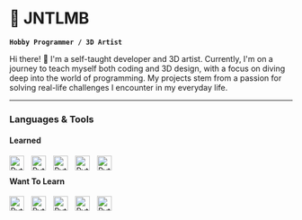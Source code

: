 # 🐣 JNTLMB 

**`Hobby Programmer / 3D Artist`**

Hi there! 👋
I'm a self-taught developer and 3D artist. Currently, I'm on a journey to teach myself both coding and 3D design,
with a focus on diving deep into the world of programming. My projects stem from a passion for solving real-life challenges I encounter
in my everyday life.

---

### Languages & Tools

#### Learned
<!--- Python --->
<img align="left" alt="Python" width="26px" src="https://cdn.jsdelivr.net/gh/devicons/devicon/icons/python/python-original.svg" style="padding-right:10px;" />
<!--- Blender --->
<img align="left" alt="Python" width="26px" src="https://cdn.jsdelivr.net/gh/devicons/devicon/icons/blender/blender-original.svg" style="padding-right:10px;" />
<!--- VSCode --->
<img align="left" alt="Python" width="26px" src="https://cdn.jsdelivr.net/gh/devicons/devicon/icons/vscode/vscode-original.svg" style="padding-right:10px;" />
<!--- Git --->
<img align="left" alt="Python" width="26px" src="https://cdn.jsdelivr.net/gh/devicons/devicon/icons/git/git-original.svg" style="padding-right:10px;" />
<!--- GitHub --->
<img align="left" alt="Python" width="26px" src="https://cdn.jsdelivr.net/gh/devicons/devicon@latest/icons/github/github-original-wordmark.svg" style="padding-right:10px;" />

          

<br>

#### Want To Learn
<!--- HTML --->
<img align="left" alt="Python" width="26px" src="https://cdn.jsdelivr.net/gh/devicons/devicon/icons/html5/html5-original.svg" style="padding-right:10px;" />
<!--- CSS --->
<img align="left" alt="Python" width="26px" src="https://cdn.jsdelivr.net/gh/devicons/devicon/icons/css3/css3-original.svg" style="padding-right:10px;" />
<!--- JavaScript --->
<img align="left" alt="Python" width="26px" src="https://cdn.jsdelivr.net/gh/devicons/devicon/icons/javascript/javascript-original.svg" style="padding-right:10px;" />
<!--- django --->
<img align="left" alt="Python" width="26px" src="https://cdn.jsdelivr.net/gh/devicons/devicon/icons/django/django-plain.svg" style="padding-right:10px;" />
<!--- csharp --->
<img align="left" alt="Python" width="26px" src="https://cdn.jsdelivr.net/gh/devicons/devicon/icons/csharp/csharp-original.svg" style="padding-right:10px;" />
